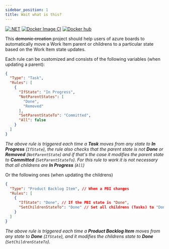 ```yaml
---
sidebar_position: 1
title: Wait what is this?
---
```


[![.NET](https://github.com/LorenzoScebba/azure-boards-pbi-autorule/actions/workflows/dotnet-test.yml/badge.svg)](https://github.com/LorenzoScebba/azure-boards-pbi-autorule/actions/workflows/dotnet-test.yml)
[![Docker Image CI](https://github.com/LorenzoScebba/azure-boards-pbi-autorule/actions/workflows/docker-image.yml/badge.svg)](https://github.com/LorenzoScebba/azure-boards-pbi-autorule/actions/workflows/docker-image.yml)
[![Docker hub](https://res.cloudinary.com/dsb3vmg4x/image/upload/b_rgb:dae8fd,c_fit,h_20,w_100,c_pad/v1629815565/azure-boards-pbi-autorule/docker.png)](https://hub.docker.com/r/lorenzoscebba/azure-boards-pbi-autorule)

This ~~demonic creation~~ project should help users of azure boards to automatically move a Work Item parent or childrens to a particular
state based on the Work Item state updates.

Each rule can be customized and consists of the following variables (when updating a parent):

```json
{
  "Type": "Task",
  "Rules": [
    {
      "IfState": "In Progress",
      "NotParentStates": [
        "Done",
        "Removed"
      ],
      "SetParentStateTo": "Committed",
      "All": false
    }
  ]
}
```

_The above rule is triggered each time a **Task** moves from any state to **In Progress** (`IfState`), the rule also
checks that the parent state is not **Done** or **Removed** (`NotParentState`) and if that's the case it modifies the
parent state to **Committed** (`SetParentStateTo`). For this rule to work it is not necessary that all childrens are
**In Progress** (`All`)_

Or the following ones (when updating the childrens)

```json
{
  "Type": "Product Backlog Item", // When a PBI changes
  "Rules": [
    {
      "IfState": "Done", // If the PBI state is "Done",
      "SetChildrenStateTo": "Done" // Set all childrens (Tasks) to "Done" 
    }
  ]
}
```

_The above rule is triggered each time a **Product Backlog Item** moves from any state to **Done** (`IfState`), and it modifies the
childrens state to **Done** (`SetChildrenStateTo`)._